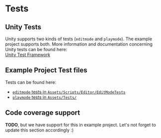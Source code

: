 # Tests

## Unity Tests

Unity supports two kinds of tests (`editmode` and `playmode`). The example project supports both. More information and documentation concerning Unity tests can be found here:  
[Unity Test Framework](https://docs.unity3d.com/Packages/com.unity.test-framework@1.1/manual/index.html)

## Example Project Test files

Tests can be found here:

- [`editmode` tests in `Assets/Scripts/Editor/EditModeTests`](https://gitlab.com/gableroux/unity3d-gitlab-ci-example/-/blob/master/Assets/Scripts/Editor/EditModeTests)
- [`playmode` tests in `Assets/Tests/`](https://gitlab.com/gableroux/unity3d-gitlab-ci-example/-/blob/master/Assets/Tests/)

## Code coverage support

**TODO**, but we have support for this in example project. Let's not forget to update this section accordingly :)
